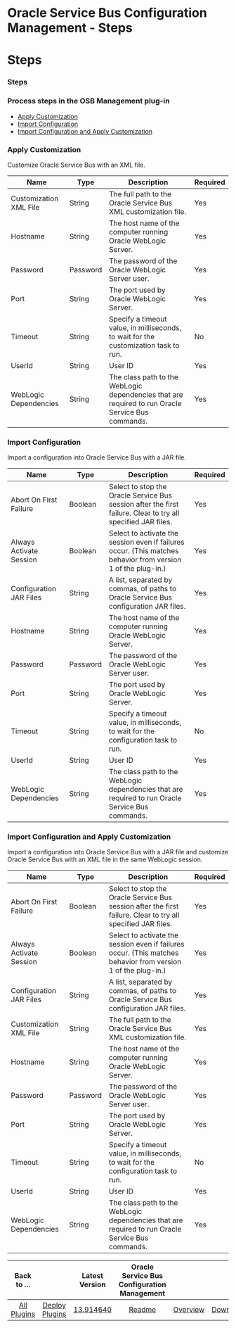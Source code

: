 
Oracle Service Bus Configuration Management - Steps
===================================================

# Steps



### Steps






### Process steps in the OSB Management plug-in


* [Apply Customization](#apply_customization)
* [Import Configuration](#import_configuration)
* [Import Configuration and Apply Customization](#import_configuration_and_apply_customization)




### Apply Customization


Customize Oracle Service Bus with an XML file.




| Name | Type | Description | Required |
| --- | --- | --- | --- |
| Customization XML File | String | The full path to the Oracle Service Bus XML customization file. | Yes |
| Hostname | String | The host name of the computer running Oracle WebLogic Server. | Yes |
| Password | Password | The password of the Oracle WebLogic Server user. | Yes |
| Port | String | The port used by Oracle WebLogic Server. | Yes |
| Timeout | String | Specify a timeout value, in milliseconds, to wait for the customization task to run. | No |
| UserId | String | User ID | Yes |
| WebLogic Dependencies | String | The class path to the WebLogic dependencies that are required to run Oracle Service Bus commands. | Yes |


### Import Configuration


Import a configuration into Oracle Service Bus with a JAR file.




| Name | Type | Description | Required |
| --- | --- | --- | --- |
| Abort On First Failure | Boolean | Select to stop the Oracle Service Bus session after the first failure. Clear to try all specified JAR files. | Yes |
| Always Activate Session | Boolean | Select to activate the session even if failures occur. (This matches behavior from version 1 of the plug-in.) | Yes |
| Configuration JAR Files | String | A list, separated by commas, of paths to Oracle Service Bus configuration JAR files. | Yes |
| Hostname | String | The host name of the computer running Oracle WebLogic Server. | Yes |
| Password | Password | The password of the Oracle WebLogic Server user. | Yes |
| Port | String | The port used by Oracle WebLogic Server. | Yes |
| Timeout | String | Specify a timeout value, in milliseconds, to wait for the configuration task to run. | No |
| UserId | String | User ID | Yes |
| WebLogic Dependencies | String | The class path to the WebLogic dependencies that are required to run Oracle Service Bus commands. | Yes |


### Import Configuration and Apply Customization


Import a configuration into Oracle Service Bus with a JAR file and customize Oracle Service Bus with an XML file in the same WebLogic session.




| Name | Type | Description | Required |
| --- | --- | --- | --- |
| Abort On First Failure | Boolean | Select to stop the Oracle Service Bus session after the first failure. Clear to try all specified JAR files. | Yes |
| Always Activate Session | Boolean | Select to activate the session even if failures occur. (This matches behavior from version 1 of the plug-in.) | Yes |
| Configuration JAR Files | String | A list, separated by commas, of paths to Oracle Service Bus configuration JAR files. | Yes |
| Customization XML File | String | The full path to the Oracle Service Bus XML customization file. | Yes |
| Hostname | String | The host name of the computer running Oracle WebLogic Server. | Yes |
| Password | Password | The password of the Oracle WebLogic Server user. | Yes |
| Port | String | The port used by Oracle WebLogic Server. | Yes |
| Timeout | String | Specify a timeout value, in milliseconds, to wait for the configuration task to run. | No |
| UserId | String | User ID | Yes |
| WebLogic Dependencies | String | The class path to the WebLogic dependencies that are required to run Oracle Service Bus commands. | Yes |





|Back to ...||Latest Version|Oracle Service Bus Configuration Management |||
| :---: | :---: | :---: | :---: | :---: | :---: |
|[All Plugins](../../index.md)|[Deploy Plugins](../README.md)|[13.914640](https://raw.githubusercontent.com/UrbanCode/IBM-UCD-PLUGINS/main/files/plugin-air-OSB-Configuration-Management/plugin-air-OSB-Configuration-Management-13.914640.zip)|[Readme](README.md)|[Overview](overview.md)|[Downloads](downloads.md)|
